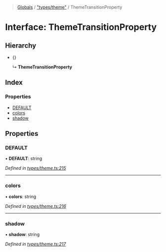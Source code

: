 > [Globals](../README.md) / ["types/theme"](../modules/_types_theme_.md) / ThemeTransitionProperty

# Interface: ThemeTransitionProperty

## Hierarchy

- {}

  ↳ **ThemeTransitionProperty**

## Index

### Properties

- [DEFAULT](_types_theme_.themetransitionproperty.md#default)
- [colors](_types_theme_.themetransitionproperty.md#colors)
- [shadow](_types_theme_.themetransitionproperty.md#shadow)

## Properties

### DEFAULT

• **DEFAULT**: string

_Defined in [types/theme.ts:215](https://github.com/kenoxa/beamwind/blob/main/packages/beamwind/src/types/theme.ts#L215)_

---

### colors

• **colors**: string

_Defined in [types/theme.ts:216](https://github.com/kenoxa/beamwind/blob/main/packages/beamwind/src/types/theme.ts#L216)_

---

### shadow

• **shadow**: string

_Defined in [types/theme.ts:217](https://github.com/kenoxa/beamwind/blob/main/packages/beamwind/src/types/theme.ts#L217)_
